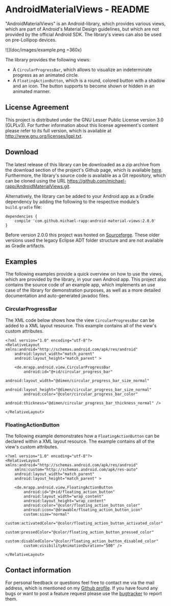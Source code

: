 # AndroidMaterialViews - README

"AndroidMaterialViews" is an Android-library, which provides various views, which are part of Android's Material Design guidelines, but which are not provided by the official Android SDK. The library's views can also be used on pre-Lollipop devices.

![](doc/images/example.png =360x)

The library provides the following views:

- A `CircularProgressBar`, which allows to visualize an indeterminate progress as an animated circle.
- A `FloatingActionButton`, which is a round, colored button with a shadow and an icon. The button supports to become shown or hidden in an animated manner.

## License Agreement

This project is distributed under the GNU Lesser Public License version 3.0 (GLPLv3). For further information about this license agreement's content please refer to its full version, which is available at http://www.gnu.org/licenses/lgpl.txt.

## Download

The latest release of this library can be downloaded as a zip archive from the download section of the project's Github page, which is available [here](https://github.com/michael-rapp/AndroidMaterialViews/releases). Furthermore, the library's source code is available as a Git repository, which can be cloned using the URL https://github.com/michael-rapp/AndroidMaterialViews.git.

Alternatively, the library can be added to your Android app as a Gradle dependency by adding the following to the respective module's `build.gradle` file:

```
dependencies {
    compile 'com.github.michael-rapp:android-material-views:2.0.0'
}
```

Before version 2.0.0 this project was hosted on [Sourceforge](https://sourceforge.net/projects/androidmaterialviews). These older versions used the legacy Eclipse ADT folder structure and are not available as Gradle artifacts.

## Examples

The following examples provide a quick overview on how to use the views, which are provided by the library, in your own Android app. This project also contains the source code of an example app, which implements an use case of the library for demonstration purposes, as well as a more detailed documentation and auto-generated javadoc files.

### CircularProgressBar

The XML code below shows how the view `CircularProgressBar` can be added to a XML layout resource. This example contains all of the view's custom attributes.

```
<?xml version="1.0" encoding="utf-8"?> 
<RelativeLayout xmlns:android="http://schemas.android.com/apk/res/android" 
    android:layout_width="match_parent" 
    android:layout_height="match_parent" >

    <de.mrapp.android.view.CircularProgressBar 
        android:id="@+id/circular_progress_bar" 
        android:layout_width="@dimen/circular_progress_bar_size_normal" 
        android:layout_height="@dimen/circular_progress_bar_size_normal" 
        android:color="@color/circular_progress_bar_color" 
        android:thickness="@dimen/circular_progress_bar_thickness_normal" /> 

</RelativeLayout>
```

### FloatingActionButton

The following example demonstrates how a `FloatingActionButton` can be declared within a XML layout resource. The example contains all of the view's custom attributes.

```
<?xml version="1.0" encoding="utf-8"?> 
<RelativeLayout xmlns:android="http://schemas.android.com/apk/res/android" 
    xmlns:custom="http://schemas.android.com/apk/res-auto" 
    android:layout_width="match_parent" 
    android:layout_height="match_parent" >

    <de.mrapp.android.view.FloatingActionButton 
        android:id="@+id/floating_action_button" 
        android:layout_width="wrap_content" 
        android:layout_height="wrap_content" 
        android:color="@color/floating_action_button_color" 
        android:icon="@drawable/floating_action_button_icon" 
        custom:size="normal" 
        custom:activatedColor="@color/floating_action_button_activated_color" 
        custom:pressedColor="@color/floating_action_button_pressed_color" 
        custom:disabledColor="@color/floating_action_button_disabled_color" 
        custom:visibilityAnimationDuration="500" /> 

</RelativeLayout>
```

## Contact information

For personal feedback or questions feel free to contact me via the mail address, which is mentioned on my [Github profile](https://github.com/michael-rapp). If you have found any bugs or want to post a feature request please use the [bugtracker](https://github.com/michael-rapp/AndroidMaterialViews/issues) to report them.